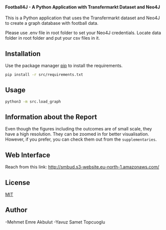 #### Football4J - A Python Application with Transfermarkt Dataset and Neo4J

This is a Python application that uses the Transfermarkt dataset and Neo4J to create a graph database with football data.

Please use .env file in root folder to set your Neo4J credentials.
Locate data folder in root folder and put your csv files in it.

## Installation

Use the package manager [pip](https://pip.pypa.io/en/stable/) to install the requirements.

```bash
pip install -r src/requirements.txt
```

## Usage

```bash
python3 -m src.load_graph
```

## Information about the Report
Even though the figures including the outcomes are of small scale, they have a high resolution. They can be zoomed in for better visualisation. However, if you prefer, you can check them out from the `supplementaries`.

## Web Interface
Reach from this link: http://smbud.s3-website.eu-north-1.amazonaws.com/

## License

[MIT](https://choosealicense.com/licenses/mit/)

## Author

-Mehmet Emre Akbulut
-Yavuz Samet Topcuoglu